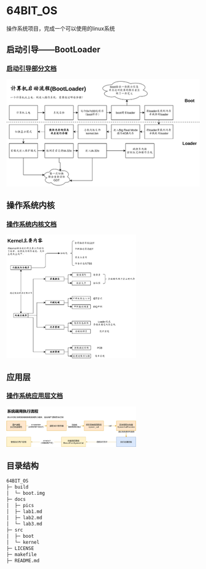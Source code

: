 # 64BIT_OS

操作系统项目，完成一个可以使用的linux系统



## 启动引导——BootLoader

### [启动引导部分文档](docs/lab1.md)

![](docs/pics/lab2/操作系统启动流程.png)

## 操作系统内核

### [操作系统内核文档](docs/lab2.md)

<img src="docs/pics/lab3/kernel主要工作.png" style="zoom:33%;" />

## 应用层

### [操作系统应用层文档](docs/lab3.md)

<img src="docs/pics/lab3/系统调用执行流程.png" style="zoom:33%;" />



## 目录结构

```
64BIT_OS
├─ build
│  └─ boot.img
├─ docs
│  ├─ pics
│  ├─ lab1.md
│  ├─ lab2.md
│  └─ lab3.md
├─ src
│  ├─ boot
│  └─ kernel
├─ LICENSE
├─ makefile
├─ README.md
```
